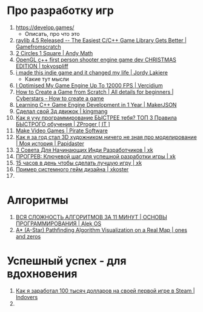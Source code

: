 # Про разработку игр
1. https://develop.games/
   - Описать, про что это
3. [raylib 4.5 Released -- The Easiest C/C++ Game Library Gets Better | Gamefromscratch](https://www.youtube.com/watch?v=RPjaUf_sdQw)
4. [2 Circles 1 Square | Andy Math](https://www.youtube.com/watch?v=qOOnBTaHG_Q)
5. [OpenGL c++ first person shooter engine game dev CHRISTMAS EDITION | tokyospliff](https://www.youtube.com/watch?v=5JDedA48PoA)
6. [i made this indie game and it changed my life | Jordy Lakiere](https://www.youtube.com/watch?v=bhVNu54_T8s)
   - Какие тут мысли
7. [I Optimised My Game Engine Up To 12000 FPS | Vercidium](https://www.youtube.com/watch?v=40JzyaOYJeY)
8. [How to Create a Game from Scratch | All details for beginners | Cyberstars -  How to create a game](https://www.youtube.com/watch?v=KjBBC07hGjQ)
9. [Learning C++ Game Engine Development in 1 Year | MakerJSON](https://www.youtube.com/watch?v=yp3NG4JvXus)
10. [Сделал свой 3д движок | kingmang](https://www.youtube.com/watch?v=Ub3f5HhKCC0)
11. [Как я учу программирование БЫСТРЕЕ тебя? ТОП 3 Правила БЫСТРОГО обучения | ZProger [ IT ]](https://www.youtube.com/watch?v=FRp3GomhoGU)
12. [Make Video Games | Pirate Software](https://www.youtube.com/watch?v=aMc-GKv5olA)
13. [Как я за год стал 3D художником ничего не зная про моделирование | Моя история | Papidaster](https://www.youtube.com/watch?v=za3W6KBIpTQ)
14. [3 Совета Для Начинающих Инди Разработчиков | xk](https://www.youtube.com/watch?v=un09YfxH51Q)
15. [ПРОГРЕВ: Ключевой шаг для успешной разработки игры | xk](https://www.youtube.com/watch?v=DvXKYO1SutE)
16. [15 часов в день чтобы сделать лучшую игру | xk](https://www.youtube.com/watch?v=cQIXAOPGdV4)
17. [Пример системного гейм дизайна | xkoster](https://www.youtube.com/shorts/E9g4vNiCeN4)
18. 

# Алгоритмы
1. [ВСЯ СЛОЖНОСТЬ АЛГОРИТМОВ ЗА 11 МИНУТ | ОСНОВЫ ПРОГРАММИРОВАНИЯ | Alek OS](https://www.youtube.com/watch?v=cXCuXNwzdfY)
2. [A* (A-Star) Pathfinding Algorithm Visualization on a Real Map | ones and zeros](https://www.youtube.com/watch?v=CgW0HPHqFE8)

# Успешный успех - для вдохновения
1. [Как я заработал 100 тысяч долларов на своей первой игре в Steam | Indovers](https://www.youtube.com/watch?v=iLtRm6JqMIE)
2. 
